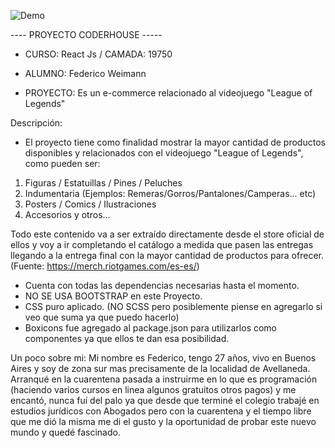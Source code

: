 ![Demo](demo/demoReactJs.gif)

---- PROYECTO CODERHOUSE -----

- CURSO: React Js / CAMADA: 19750

- ALUMNO: Federico Weimann

- PROYECTO: Es un e-commerce relacionado al videojuego "League of Legends" 

Descripción:
- El proyecto tiene como finalidad mostrar la mayor cantidad de productos disponibles y relacionados con el videojuego "League of Legends", como pueden ser: 

1) Figuras / Estatuillas / Pines / Peluches
2) Indumentaria (Ejemplos: Remeras/Gorros/Pantalones/Camperas... etc)
3) Posters / Comics / Ilustraciones 
4) Accesorios y otros...

Todo este contenido va a ser extraído directamente desde el store oficial de ellos y voy a ir completando el catálogo a medida que pasen las entregas llegando a la entrega final con la mayor cantidad de productos para ofrecer. (Fuente: https://merch.riotgames.com/es-es/)


- Cuenta con todas las dependencias necesarias hasta el momento.
- NO SE USA BOOTSTRAP en este Proyecto.
- CSS puro aplicado. (NO SCSS pero posiblemente piense en agregarlo si veo que suma ya que puedo hacerlo)
- Boxicons fue agregado al package.json para utilizarlos como componentes ya que ellos te dan esa posibilidad.

Un poco sobre mi:
Mi nombre es Federico, tengo 27 años, vivo en Buenos Aires y soy de zona sur mas precisamente de la localidad de Avellaneda. Arranqué en la cuarentena pasada a instruirme en lo que es programación (haciendo varios cursos en linea algunos gratuitos otros pagos) y me encantó, nunca fuí del palo ya que desde que terminé el colegio trabajé en estudios jurídicos con Abogados pero con la cuarentena y el tiempo libre que me dió la misma me di el gusto y la oportunidad de probar este nuevo mundo y quedé fascinado. 
